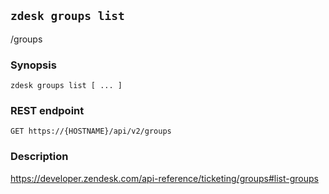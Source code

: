 ## `zdesk groups list`

/groups

### Synopsis

    zdesk groups list [ ... ]

### REST endpoint

    GET https://{HOSTNAME}/api/v2/groups

### Description

https://developer.zendesk.com/api-reference/ticketing/groups#list-groups

